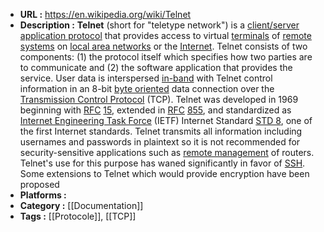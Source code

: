 - **URL :** https://en.wikipedia.org/wiki/Telnet
- **Description :** **Telnet** (short for "teletype network") is a [client/server](https://en.wikipedia.org/wiki/Client%E2%80%93server_model "Client–server model") [application protocol](https://en.wikipedia.org/wiki/Application_layer "Application layer") that provides access to virtual [terminals](https://en.wikipedia.org/wiki/Computer_terminal "Computer terminal") of [remote systems](https://en.wikipedia.org/wiki/Remote_system "Remote system") on [local area networks](https://en.wikipedia.org/wiki/Local_area_network "Local area network") or the [Internet](https://en.wikipedia.org/wiki/Internet "Internet"). Telnet consists of two components: (1) the protocol itself which specifies how two parties are to communicate and (2) the software application that provides the service. User data is interspersed [in-band](https://en.wikipedia.org/wiki/In-band_signaling "In-band signaling") with Telnet control information in an 8-bit [byte oriented](https://en.wikipedia.org/wiki/Byte_oriented "Byte oriented") data connection over the [Transmission Control Protocol](https://en.wikipedia.org/wiki/Transmission_Control_Protocol "Transmission Control Protocol") (TCP). Telnet was developed in 1969 beginning with [RFC](https://en.wikipedia.org/wiki/RFC_(identifier) "RFC (identifier)") [15](https://datatracker.ietf.org/doc/html/rfc15), extended in [RFC](https://en.wikipedia.org/wiki/RFC_(identifier) "RFC (identifier)") [855](https://datatracker.ietf.org/doc/html/rfc855), and standardized as [Internet Engineering Task Force](https://en.wikipedia.org/wiki/Internet_Engineering_Task_Force "Internet Engineering Task Force") (IETF) Internet Standard [STD 8](https://en.wikipedia.org/wiki/STD_8 "STD 8"), one of the first Internet standards. Telnet transmits all information including usernames and passwords in plaintext so it is not recommended for security-sensitive applications such as [remote management](https://en.wikipedia.org/wiki/Remote_monitoring_and_management "Remote monitoring and management") of routers. Telnet's use for this purpose has waned significantly in favor of [SSH](https://en.wikipedia.org/wiki/Secure_Shell "Secure Shell"). Some extensions to Telnet which would provide encryption have been proposed
- **Platforms :** 
- **Category :** [[Documentation]]
- **Tags :** [[Protocole]], [[TCP]]